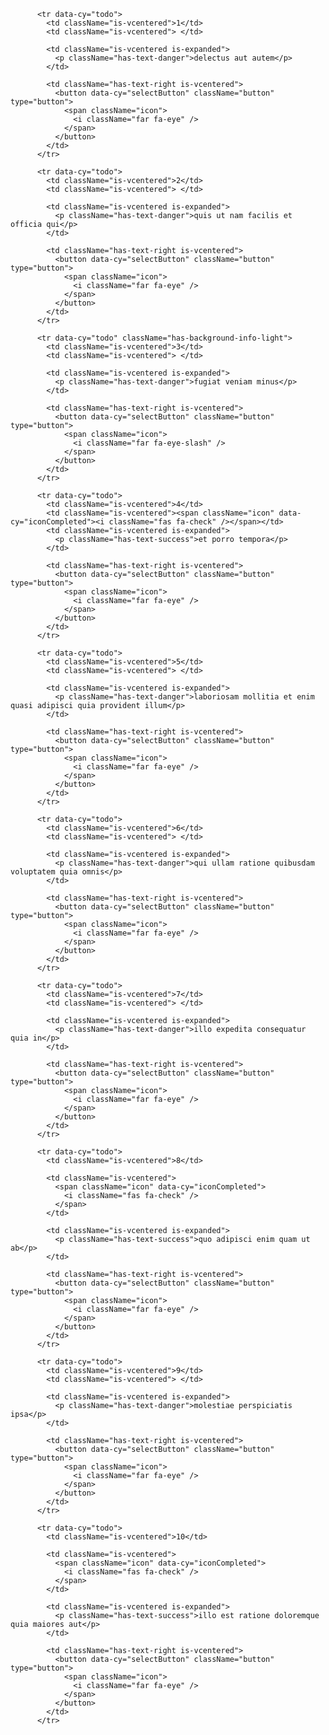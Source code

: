 
          <tr data-cy="todo">
            <td className="is-vcentered">1</td>
            <td className="is-vcentered"> </td>

            <td className="is-vcentered is-expanded">
              <p className="has-text-danger">delectus aut autem</p>
            </td>

            <td className="has-text-right is-vcentered">
              <button data-cy="selectButton" className="button" type="button">
                <span className="icon">
                  <i className="far fa-eye" />
                </span>
              </button>
            </td>
          </tr>

          <tr data-cy="todo">
            <td className="is-vcentered">2</td>
            <td className="is-vcentered"> </td>

            <td className="is-vcentered is-expanded">
              <p className="has-text-danger">quis ut nam facilis et officia qui</p>
            </td>

            <td className="has-text-right is-vcentered">
              <button data-cy="selectButton" className="button" type="button">
                <span className="icon">
                  <i className="far fa-eye" />
                </span>
              </button>
            </td>
          </tr>

          <tr data-cy="todo" className="has-background-info-light">
            <td className="is-vcentered">3</td>
            <td className="is-vcentered"> </td>

            <td className="is-vcentered is-expanded">
              <p className="has-text-danger">fugiat veniam minus</p>
            </td>

            <td className="has-text-right is-vcentered">
              <button data-cy="selectButton" className="button" type="button">
                <span className="icon">
                  <i className="far fa-eye-slash" />
                </span>
              </button>
            </td>
          </tr>

          <tr data-cy="todo">
            <td className="is-vcentered">4</td>
            <td className="is-vcentered"><span className="icon" data-cy="iconCompleted"><i className="fas fa-check" /></span></td>
            <td className="is-vcentered is-expanded">
              <p className="has-text-success">et porro tempora</p>
            </td>

            <td className="has-text-right is-vcentered">
              <button data-cy="selectButton" className="button" type="button">
                <span className="icon">
                  <i className="far fa-eye" />
                </span>
              </button>
            </td>
          </tr>

          <tr data-cy="todo">
            <td className="is-vcentered">5</td>
            <td className="is-vcentered"> </td>

            <td className="is-vcentered is-expanded">
              <p className="has-text-danger">laboriosam mollitia et enim quasi adipisci quia provident illum</p>
            </td>

            <td className="has-text-right is-vcentered">
              <button data-cy="selectButton" className="button" type="button">
                <span className="icon">
                  <i className="far fa-eye" />
                </span>
              </button>
            </td>
          </tr>

          <tr data-cy="todo">
            <td className="is-vcentered">6</td>
            <td className="is-vcentered"> </td>

            <td className="is-vcentered is-expanded">
              <p className="has-text-danger">qui ullam ratione quibusdam voluptatem quia omnis</p>
            </td>

            <td className="has-text-right is-vcentered">
              <button data-cy="selectButton" className="button" type="button">
                <span className="icon">
                  <i className="far fa-eye" />
                </span>
              </button>
            </td>
          </tr>

          <tr data-cy="todo">
            <td className="is-vcentered">7</td>
            <td className="is-vcentered"> </td>

            <td className="is-vcentered is-expanded">
              <p className="has-text-danger">illo expedita consequatur quia in</p>
            </td>

            <td className="has-text-right is-vcentered">
              <button data-cy="selectButton" className="button" type="button">
                <span className="icon">
                  <i className="far fa-eye" />
                </span>
              </button>
            </td>
          </tr>

          <tr data-cy="todo">
            <td className="is-vcentered">8</td>

            <td className="is-vcentered">
              <span className="icon" data-cy="iconCompleted">
                <i className="fas fa-check" />
              </span>
            </td>

            <td className="is-vcentered is-expanded">
              <p className="has-text-success">quo adipisci enim quam ut ab</p>
            </td>

            <td className="has-text-right is-vcentered">
              <button data-cy="selectButton" className="button" type="button">
                <span className="icon">
                  <i className="far fa-eye" />
                </span>
              </button>
            </td>
          </tr>

          <tr data-cy="todo">
            <td className="is-vcentered">9</td>
            <td className="is-vcentered"> </td>

            <td className="is-vcentered is-expanded">
              <p className="has-text-danger">molestiae perspiciatis ipsa</p>
            </td>

            <td className="has-text-right is-vcentered">
              <button data-cy="selectButton" className="button" type="button">
                <span className="icon">
                  <i className="far fa-eye" />
                </span>
              </button>
            </td>
          </tr>

          <tr data-cy="todo">
            <td className="is-vcentered">10</td>

            <td className="is-vcentered">
              <span className="icon" data-cy="iconCompleted">
                <i className="fas fa-check" />
              </span>
            </td>

            <td className="is-vcentered is-expanded">
              <p className="has-text-success">illo est ratione doloremque quia maiores aut</p>
            </td>

            <td className="has-text-right is-vcentered">
              <button data-cy="selectButton" className="button" type="button">
                <span className="icon">
                  <i className="far fa-eye" />
                </span>
              </button>
            </td>
          </tr>
